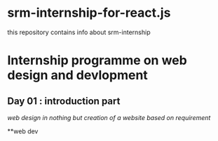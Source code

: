 # srm-internship-for-react.js
this repository contains info about srm-internship
# Internship programme on web design and devlopment 

## Day 01 : introduction part

*web design in nothing but creation of a website based on requirement*

**web dev
